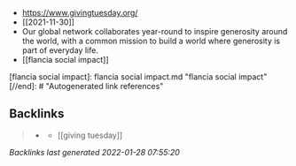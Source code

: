 - https://www.givingtuesday.org/
- [[2021-11-30]]
- Our global network collaborates year-round to inspire generosity around the world, with a common mission to build a world where generosity is part of everyday life.
- [[flancia social impact]]

[//begin]: # "Autogenerated link references for markdown compatibility"
[flancia social impact]: flancia social impact.md "flancia social impact"
[//end]: # "Autogenerated link references"

## Backlinks

> - [](../journals/2021_10_20.md)
>   - [[giving tuesday]]

_Backlinks last generated 2022-01-28 07:55:20_
